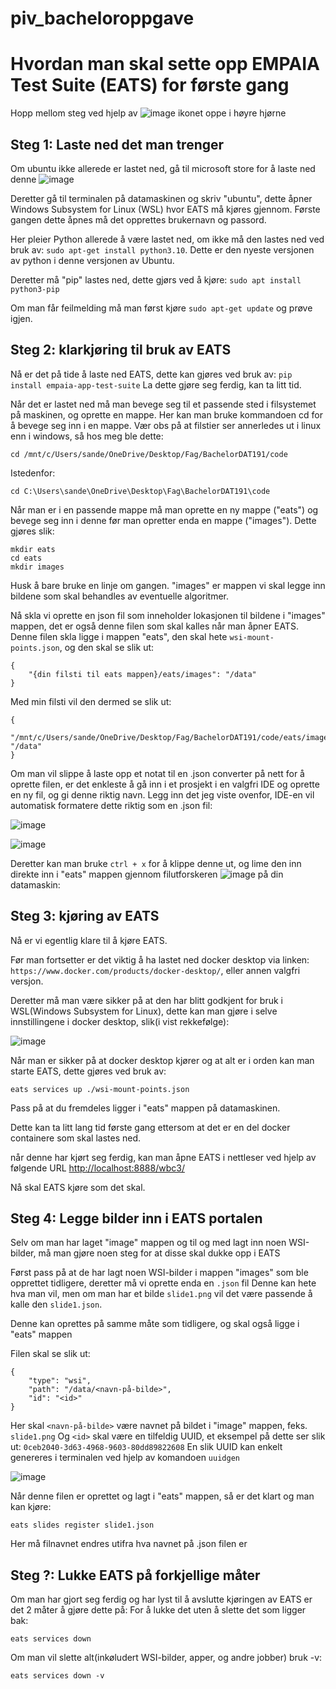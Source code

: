 # piv_bacheloroppgave

# Hvordan man skal sette opp EMPAIA Test Suite (EATS) for første gang

Hopp mellom steg ved hjelp av ![image](https://github.com/kamilz92/piv_bacheloroppgave/assets/148437004/88afce22-8e84-4f27-98f1-0b0b2ade61e6) ikonet oppe i høyre hjørne


## Steg 1: Laste ned det man trenger
Om ubuntu ikke allerede er lastet ned, gå til  microsoft store for å laste ned denne
![image](https://github.com/kamilz92/piv_bacheloroppgave/assets/148437004/2a99bf37-533d-4c77-b5f7-0b72637da29b)

Deretter gå til terminalen på datamaskinen og skriv "ubuntu", dette åpner Windows Subsystem for Linux (WSL) hvor EATS må kjøres gjennom. Første gangen dette åpnes må det opprettes brukernavn og passord.

Her pleier Python allerede å være lastet ned, om ikke må den lastes ned ved bruk av:
```sudo apt-get install python3.10```.
Dette er den nyeste versjonen av python i denne versjonen av Ubuntu.

Deretter må "pip" lastes ned, dette gjørs ved å kjøre:
```sudo apt install python3-pip```

Om man får feilmelding må man først kjøre ```sudo apt-get update``` og prøve igjen.

## Steg 2: klarkjøring til bruk av EATS
Nå er det på tide å laste ned EATS, dette kan gjøres ved bruk av: ```pip install empaia-app-test-suite``` La dette gjøre seg ferdig, kan ta litt tid.

Når det er lastet ned må man bevege seg til et passende sted i filsystemet på maskinen, og oprette en mappe. Her kan man bruke kommandoen cd for å bevege seg inn i en mappe. Vær obs på at filstier ser annerledes ut i linux enn i windows, så hos meg ble dette:
```
cd /mnt/c/Users/sande/OneDrive/Desktop/Fag/BachelorDAT191/code
```
Istedenfor:
```
cd C:\Users\sande\OneDrive\Desktop\Fag\BachelorDAT191\code
```

Når man er i en passende mappe må man oprette en ny mappe ("eats") og bevege seg inn i denne før man opretter enda en mappe ("images"). Dette gjøres slik:
```
mkdir eats
cd eats
mkdir images
```
Husk å bare bruke en linje om gangen. "images" er mappen vi skal legge inn bildene som skal behandles av eventuelle algoritmer.

Nå skla vi oprette en json fil som inneholder lokasjonen til bildene i "images" mappen, det er også denne filen som skal kalles når man åpner EATS. Denne filen skla ligge i mappen "eats", den skal hete ```wsi-mount-points.json```, og den skal se slik ut:
```
{
    "{din filsti til eats mappen}/eats/images": "/data"
}
```
Med min filsti vil den dermed se slik ut:
```
{
    "/mnt/c/Users/sande/OneDrive/Desktop/Fag/BachelorDAT191/code/eats/images": "/data"
}
```

Om man vil slippe å laste opp et notat til en .json converter på nett for å oprette filen, er det enkleste å gå inn i et prosjekt i en valgfri IDE og oprette en ny fil, og gi denne riktig navn. Legg inn det jeg viste ovenfor, IDE-en vil automatisk formatere dette riktig som en .json fil: 
 
![image](https://github.com/kamilz92/piv_bacheloroppgave/assets/148437004/7134b1cf-3fb3-4a2e-9fd7-1169b4fe817c)

![image](https://github.com/kamilz92/piv_bacheloroppgave/assets/148437004/bf52be6f-b27c-46d1-bf96-370279f6367c)

Deretter kan man bruke ```ctrl + x``` for å klippe denne ut, og lime den inn direkte inn i "eats" mappen gjennom filutforskeren ![image](https://github.com/kamilz92/piv_bacheloroppgave/assets/148437004/8b47a2b8-8950-4d3d-b6f0-8ecb02ee61c7)
 på din datamaskin:

## Steg 3: kjøring av EATS
Nå er vi egentlig klare til å kjøre EATS.

Før man fortsetter er det viktig å ha lastet ned docker desktop via linken: ```https://www.docker.com/products/docker-desktop/```, eller annen valgfri versjon.

Deretter må man være sikker på at den har blitt godkjent for bruk i WSL(Windows Subsystem for Linux), dette kan man gjøre i selve innstillingene i docker desktop, slik(i vist rekkefølge):

![image](https://github.com/kamilz92/piv_bacheloroppgave/assets/148437004/d04f5291-c264-47f4-8094-bfd303becb3e)


Når man er sikker på at docker desktop kjører og at alt er i orden kan man starte EATS, dette gjøres ved bruk av:
```
eats services up ./wsi-mount-points.json
```
Pass på at du fremdeles ligger i "eats" mappen på datamaskinen.

Dette kan ta litt lang tid første gang ettersom at det er en del docker containere som skal lastes ned.

når denne har kjørt seg ferdig, kan man åpne EATS i nettleser ved hjelp av følgende URL
[http://localhost:8888/wbc3/](http://localhost:8888/wbc3/)

Nå skal EATS kjøre som det skal.


## Steg 4: Legge bilder inn i EATS portalen
Selv om man har laget "image" mappen og til og med lagt inn noen WSI-bilder, må man gjøre noen steg for at disse skal dukke opp i EATS

Først pass på at de har lagt noen WSI-bilder i mappen "images" som ble opprettet tidligere, deretter må vi oprette enda en ```.json``` fil
Denne kan hete hva man vil, men om man har et bilde ```slide1.png``` vil det være passende å kalle den ```slide1.json```.

Denne kan oprettes på samme måte som tidligere, og skal også ligge i "eats" mappen

Filen skal se slik ut:
```
{
    "type": "wsi",
    "path": "/data/<navn-på-bilde>",
    "id": "<id>"
}
```
Her skal ```<navn-på-bilde>``` være navnet på bildet i "image" mappen, feks. ```slide1.png```
Og ```<id>``` skal være en tilfeldig UUID, et eksempel på dette ser slik ut: ```0ceb2040-3d63-4968-9603-80dd89822608```
En slik UUID kan enkelt genereres i terminalen ved hjelp av komandoen ```uuidgen```

![image](https://github.com/kamilz92/piv_bacheloroppgave/assets/148437004/7b2ad257-1fb1-4ef2-bc4e-cce05fdeb59c)

Når denne filen er oprettet og lagt i "eats" mappen, så er det klart og man kan kjøre:
```
eats slides register slide1.json
```
Her må filnavnet endres utifra hva navnet på .json filen er




## Steg ?: Lukke EATS på forkjellige måter
Om man har gjort seg ferdig og har lyst til å avslutte kjøringen av EATS er det 2 måter å gjøre dette på:
For å lukke det uten å slette det som ligger bak:
```
eats services down
```
Om man vil slette alt(inkøludert WSI-bilder, apper, og andre jobber) bruk -v:
```
eats services down -v
```

